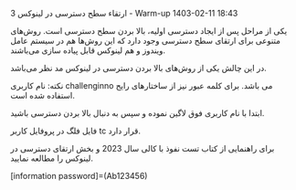  ارتقاء سطح دسترسی در لینوکس 3 - Warm-up
1403-02-11 18:43

یکی از مراحل پس از ایجاد دسترسی اولیه، بالا بردن سطح دسترسی است. روش‌های متنوعی برای ارتقای سطح دسترسی وجود دارد که این روش‌ها هم در سیستم عامل ویندوز و هم لینوکس قابل پیاده سازی می‌باشند.

در این چالش یکی از روش‌های بالا بردن دسترسی در لینوکس مد نظر می‌باشد.

نکته: نام کاربری challenginno می باشد. برای کلمه عبور نیز از ساختارهای رایج استفاده شده است.

ابتدا با نام کاربری فوق لاگین نموده و سپس به دنبال بالا بردن دسترسی باشید.

فایل فلگ در پروفایل کاربر tc قرار دارد.

برای راهنمایی از کتاب تست نفوذ با کالی سال 2023 و بخش ارتقای دسترسی در لینوکس را مطالعه نمایید.


[information password]=(Ab123456)
